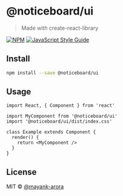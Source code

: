 # @noticeboard/ui

> Made with create-react-library

[![NPM](https://img.shields.io/npm/v/@noticeboard/ui.svg)](https://www.npmjs.com/package/@noticeboard/ui) [![JavaScript Style Guide](https://img.shields.io/badge/code_style-standard-brightgreen.svg)](https://standardjs.com)

## Install

```bash
npm install --save @noticeboard/ui
```

## Usage

```tsx
import React, { Component } from 'react'

import MyComponent from '@noticeboard/ui'
import '@noticeboard/ui/dist/index.css'

class Example extends Component {
  render() {
    return <MyComponent />
  }
}
```

## License

MIT © [@mayank-arora](https://github.com/@mayank-arora)
